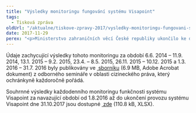 ```yaml
---
title: "Výsledky monitoringu fungování systému Visapoint"
tags:
  - Tisková zpráva
oldUrl: "/aktualne/tiskove-zpravy-2017/vysledky-monitoringu-fungovani-systemu-visapoint"
date: 2017-11-29
perex: "<p>Ministerstvo zahraničních věcí České republiky ukončilo ke dni 31. října 2017 provoz systému Visapoint. Ombudsmanka dlouhodobě sledovala fungování systému Visapoint prostřednictvím každodenního ověřování dostupnosti termínů pro podání žádostí o pobytová oprávnění na vybraných zastupitelských úřadech. Ze souhrnných výsledků monitoringu vyplynula nefunkčnost celého systému. </p>"
---
```


<!-- imported from the old website -->

<p>Údaje zachycující výsledky tohoto monitoringu za období 6.6. 2014 – 11.9. 2014, 13.1. 2015 – 9.2. 2015, 23.4. – 8.5. 2015, 26.11. 2015 – 10.12. 2015 a 1.3. 2016 – 31.7. 2016 byly publikovány ve <a title="Otevření do nového okna" href="/uploads-import/Publikace/Azylove_pravo_konference.pdf" target="_blank"> sborníku</a> (6.9 MB, Adobe Acrobat dokument) z odborného semináře v oblasti cizineckého práva, který ochránkyně každoročně pořádá.  </p> Souhrnné výsledky každodenního monitoringu funkčnosti systému Visapoint za navazující období od 1.8.2016 až do ukončení provozu systému Visapoint dne 31.10.2017 jsou dostupné <a title="Otevření do nového okna" href="/uploads-import/Statistiky/priloha_tiskovka_listopad_2017_VISAPOINT_souhrn.xlsx" target="_blank"> zde</a> (110.8 kB, XLSX).
